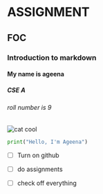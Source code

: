 # ASSIGNMENT
## FOC
### Introduction to markdown
#### My name is ageena
##### CSE A
###### roll number is 9 
![cat cool](https://imgur.com/cja8nNn) 
```python
print("Hello, I'm Ageena")
```

- [ ] Turn on github
- [ ] do assignments
- [ ] check off everything



